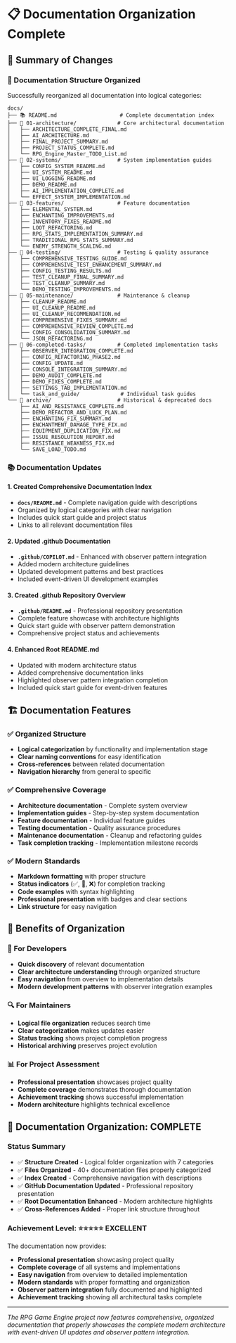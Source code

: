 # 📋 Documentation Organization Complete

## 🎯 **Summary of Changes**

### **📁 Documentation Structure Organized**

Successfully reorganized all documentation into logical categories:

```
docs/
├── 📚 README.md                    # Complete documentation index
├── 📁 01-architecture/             # Core architectural documentation
│   ├── ARCHITECTURE_COMPLETE_FINAL.md
│   ├── AI_ARCHITECTURE.md
│   ├── FINAL_PROJECT_SUMMARY.md
│   ├── PROJECT_STATUS_COMPLETE.md
│   └── RPG_Engine_Master_TODO_List.md
├── 📁 02-systems/                  # System implementation guides
│   ├── CONFIG_SYSTEM_README.md
│   ├── UI_SYSTEM_README.md
│   ├── UI_LOGGING_README.md
│   ├── DEMO_README.md
│   ├── AI_IMPLEMENTATION_COMPLETE.md
│   └── EFFECT_SYSTEM_IMPLEMENTATION.md
├── 📁 03-features/                 # Feature documentation
│   ├── ELEMENTAL_SYSTEM.md
│   ├── ENCHANTING_IMPROVEMENTS.md
│   ├── INVENTORY_FIXES_README.md
│   ├── LOOT_REFACTORING.md
│   ├── RPG_STATS_IMPLEMENTATION_SUMMARY.md
│   ├── TRADITIONAL_RPG_STATS_SUMMARY.md
│   └── ENEMY_STRENGTH_SCALING.md
├── 📁 04-testing/                  # Testing & quality assurance
│   ├── COMPREHENSIVE_TESTING_GUIDE.md
│   ├── COMPREHENSIVE_TEST_ENHANCEMENT_SUMMARY.md
│   ├── CONFIG_TESTING_RESULTS.md
│   ├── TEST_CLEANUP_FINAL_SUMMARY.md
│   ├── TEST_CLEANUP_SUMMARY.md
│   └── DEMO_TESTING_IMPROVEMENTS.md
├── 📁 05-maintenance/              # Maintenance & cleanup
│   ├── CLEANUP_README.md
│   ├── UI_CLEANUP_README.md
│   ├── UI_CLEANUP_RECOMMENDATION.md
│   ├── COMPREHENSIVE_FIXES_SUMMARY.md
│   ├── COMPREHENSIVE_REVIEW_COMPLETE.md
│   ├── CONFIG_CONSOLIDATION_SUMMARY.md
│   └── JSON_REFACTORING.md
├── 📁 06-completed-tasks/          # Completed implementation tasks
│   ├── OBSERVER_INTEGRATION_COMPLETE.md
│   ├── CONFIG_REFACTORING_PHASE2.md
│   ├── CONFIG_UPDATE.md
│   ├── CONSOLE_INTEGRATION_SUMMARY.md
│   ├── DEMO_AUDIT_COMPLETE.md
│   ├── DEMO_FIXES_COMPLETE.md
│   ├── SETTINGS_TAB_IMPLEMENTATION.md
│   └── task_and_guide/             # Individual task guides
└── 📁 archive/                     # Historical & deprecated docs
    ├── AI_AND_RESISTANCE_COMPLETE.md
    ├── DEMO_REFACTOR_AND_LUCK_PLAN.md
    ├── ENCHANTING_FIX_SUMMARY.md
    ├── ENCHANTMENT_DAMAGE_TYPE_FIX.md
    ├── EQUIPMENT_DUPLICATION_FIX.md
    ├── ISSUE_RESOLUTION_REPORT.md
    ├── RESISTANCE_WEAKNESS_FIX.md
    └── SAVE_LOAD_TODO.md
```

### **📚 Documentation Updates**

#### **1. Created Comprehensive Documentation Index**
- **`docs/README.md`** - Complete navigation guide with descriptions
- Organized by logical categories with clear navigation
- Includes quick start guide and project status
- Links to all relevant documentation files

#### **2. Updated .github Documentation**
- **`.github/COPILOT.md`** - Enhanced with observer pattern integration
- Added modern architecture guidelines
- Updated development patterns and best practices
- Included event-driven UI development examples

#### **3. Created .github Repository Overview**
- **`.github/README.md`** - Professional repository presentation
- Complete feature showcase with architecture highlights
- Quick start guide with observer pattern demonstration
- Comprehensive project status and achievements

#### **4. Enhanced Root README.md**
- Updated with modern architecture status
- Added comprehensive documentation links
- Highlighted observer pattern integration completion
- Included quick start guide for event-driven features

## 🏗️ **Documentation Features**

### **✅ Organized Structure**
- **Logical categorization** by functionality and implementation stage
- **Clear naming conventions** for easy identification
- **Cross-references** between related documentation
- **Navigation hierarchy** from general to specific

### **✅ Comprehensive Coverage**
- **Architecture documentation** - Complete system overview
- **Implementation guides** - Step-by-step system documentation
- **Feature documentation** - Individual feature guides
- **Testing documentation** - Quality assurance procedures
- **Maintenance documentation** - Cleanup and refactoring guides
- **Task completion tracking** - Implementation milestone records

### **✅ Modern Standards**
- **Markdown formatting** with proper structure
- **Status indicators** (✅, 🔄, ❌) for completion tracking
- **Code examples** with syntax highlighting
- **Professional presentation** with badges and clear sections
- **Link structure** for easy navigation

## 🎯 **Benefits of Organization**

### **👥 For Developers**
- **Quick discovery** of relevant documentation
- **Clear architecture understanding** through organized structure
- **Easy navigation** from overview to implementation details
- **Modern development patterns** with observer integration examples

### **🔍 For Maintainers**
- **Logical file organization** reduces search time
- **Clear categorization** makes updates easier
- **Status tracking** shows project completion progress
- **Historical archiving** preserves project evolution

### **📊 For Project Assessment**
- **Professional presentation** showcases project quality
- **Complete coverage** demonstrates thorough documentation
- **Achievement tracking** shows successful implementation
- **Modern architecture** highlights technical excellence

## 🎉 **Documentation Organization: COMPLETE**

### **Status Summary**
- ✅ **Structure Created** - Logical folder organization with 7 categories
- ✅ **Files Organized** - 40+ documentation files properly categorized
- ✅ **Index Created** - Comprehensive navigation with descriptions
- ✅ **GitHub Documentation Updated** - Professional repository presentation
- ✅ **Root Documentation Enhanced** - Modern architecture highlights
- ✅ **Cross-References Added** - Proper link structure throughout

### **Achievement Level**: ⭐⭐⭐⭐⭐ **EXCELLENT**

The documentation now provides:
- **Professional presentation** showcasing project quality
- **Complete coverage** of all systems and implementations  
- **Easy navigation** from overview to detailed implementation
- **Modern standards** with proper formatting and organization
- **Observer pattern integration** fully documented and highlighted
- **Achievement tracking** showing all architectural tasks complete

---

*The RPG Game Engine project now features comprehensive, organized documentation that properly showcases the complete modern architecture with event-driven UI updates and observer pattern integration.*
